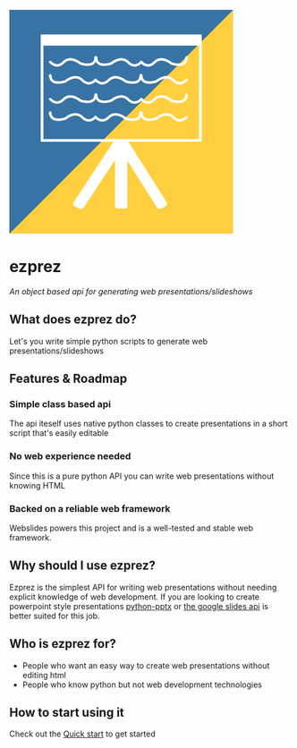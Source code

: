 ![ezprez logo](https://raw.githubusercontent.com/Descent098/ezprez/master/.github/logo.png)

# ezprez

*An object based api for generating web presentations/slideshows*

## What does ezprez do?

Let's you write simple python scripts to generate web presentations/slideshows

## Features & Roadmap

### Simple class based api

The api iteself uses native python classes to create presentations in a short script that's easily editable

### No web experience needed

Since this is a pure python API you can write web presentations without knowing HTML

### Backed on a reliable web framework

Webslides powers this project and is a well-tested and stable web framework.

## Why should I use ezprez?

Ezprez is the simplest API for writing web presentations without needing explicit knowledge of web development. If you are looking to create powerpoint style presentations [python-pptx](https://python-pptx.readthedocs.io/en/latest/) or [the google slides api](https://developers.google.com/slides/quickstart/python) is better suited for this job.

## Who is ezprez for?

- People who want an easy way to create web presentations without editing html
- People who know python but not web development technologies

## How to start using it

Check out the [Quick start](/quick-start) to get started
